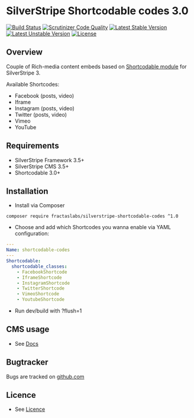 # SilverStripe Shortcodable codes 3.0
[![Build Status](https://travis-ci.org/fractaslabs/silverstripe-shortcodable-codes.svg?branch=3.0)](https://travis-ci.org/fractaslabs/silverstripe-shortcodable-codes)
[![Scrutinizer Code Quality](https://scrutinizer-ci.com/g/fractaslabs/silverstripe-shortcodable-codes/badges/quality-score.png?b=3.0)](https://scrutinizer-ci.com/g/fractaslabs/silverstripe-shortcodable-codes/?branch=3.0)
[![Latest Stable Version](https://poser.pugx.org/fractaslabs/silverstripe-seeder-unsplash-provider/v/stable)](https://packagist.org/packages/fractaslabs/silverstripe-seeder-unsplash-provider)
[![Latest Unstable Version](https://poser.pugx.org/fractaslabs/silverstripe-seeder-unsplash-provider/v/unstable)](https://packagist.org/packages/fractaslabs/silverstripe-seeder-unsplash-provider)
[![License](https://poser.pugx.org/fractaslabs/silverstripe-seeder-unsplash-provider/license)](https://packagist.org/packages/fractaslabs/silverstripe-seeder-unsplash-provider)

## Overview
Couple of Rich-media content embeds based on [Shortcodable module](https://github.com/sheadawson/silverstripe-shortcodable/) for SilverStripe 3.

Available Shortcodes:
 * Facebook (posts, video)
 * Iframe
 * Instagram (posts, video)
 * Twitter (posts, video)
 * Vimeo
 * YouTube


## Requirements
 * SilverStripe Framework 3.5+
 * SilverStripe CMS 3.5+
 * Shortcodable 3.0+


## Installation
 * Install via Composer
```
composer require fractaslabs/silverstripe-shortcodable-codes ^1.0
```
 * Choose and add which Shortcodes you wanna enable via YAML configuration:
```yaml
---
Name: shortcodable-codes
---
Shortcodable:
  shortcodable_classes:
    - FacebookShortcode
    - IframeShortcode
    - InstagramShortcode
    - TwitterShortcode
    - VimeoShortcode
    - YoutubeShortcode
```
 * Run dev/build with ?flush=1


## CMS usage
 * See [Docs](https://github.com/fractaslabs/silverstripe-shortcodable-codes/blob/3.0/docs/en/userguide.md)


## Bugtracker
Bugs are tracked on [github.com](https://github.com/fractaslabs/silverstripe-shortcodable-codes/issues)


## Licence
 * See [Licence](https://github.com/fractaslabs/silverstripe-shortcodable-codes/blob/3.0/LICENSE)
